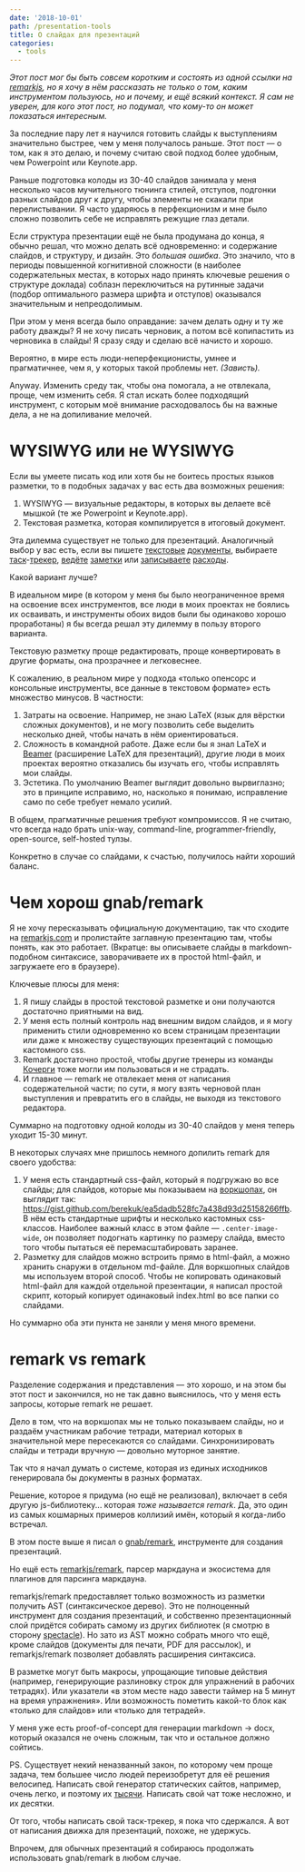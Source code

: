 ```yaml
---
date: '2018-10-01'
path: /presentation-tools
title: О слайдах для презентаций
categories:
  - tools
---
```

_Этот пост мог бы быть совсем коротким и состоять из одной ссылки на [remarkjs](https://remarkjs.com), но я хочу в нём рассказать не только о том, каким инструментом пользуюсь, но и почему, и ещё всякий контекст. Я сам не уверен, для кого этот пост, но подумал, что кому-то он может показаться интересным._

За последние пару лет я научился готовить слайды к выступлениям значительно быстрее, чем у меня получалось раньше. Этот пост — о том, как я это делаю, и почему считаю свой подход более удобным, чем Powerpoint или Keynote.app.

Раньше подготовка колоды из 30-40 слайдов занимала у меня несколько часов мучительного тюнинга стилей, отступов, подгонки разных слайдов друг к другу, чтобы элементы не скакали при перелистывании. Я часто ударяюсь в перфекционизм и мне было сложно позволить себе не исправлять режущие глаз детали.

Если структура презентации ещё не была продумана до конца, я обычно решал, что можно делать всё одновременно: и содержание слайдов, и структуру, и дизайн. Это _большая ошибка_. Это значило, что в периоды повышенной когнитивной сложности (в наиболее содержательных местах, в которых надо принять ключевые решения о структуре доклада) соблазн переключиться на рутинные задачи (подбор оптимального размера шрифта и отступов) оказывался значительным и непреодолимым.

При этом у меня всегда было оправдание: зачем делать одну и ту же работу дважды? Я не хочу писать черновик, а потом всё копипастить из черновика в слайды! Я сразу сяду и сделаю всё начисто и хорошо.

Вероятно, в мире есть люди-неперфекционисты, умнее и прагматичнее, чем я, у которых такой проблемы нет. _(Зависть)._

Anyway. Изменить среду так, чтобы она помогала, а не отвлекала, проще, чем изменить себя. Я стал искать более подходящий инструмент, с которым моё внимание расходовалось бы на важные дела, а не на допиливание мелочей.

# WYSIWYG или не WYSIWYG

Если вы умеете писать код или хотя бы не боитесь простых языков разметки, то в подобных задачах у вас есть два возможных решения:
1. WYSIWYG — визуальные редакторы, в которых вы делаете всё мышкой (те же Powerpoint и Keynote.app).
2. Текстовая разметка, которая компилируется в итоговый документ.

Эта дилемма существует не только для презентаций. Аналогичный выбор у вас есть, если вы пишете [текстовые](https://en.wikipedia.org/wiki/Microsoft_Word) [документы](https://en.wikipedia.org/wiki/LaTeX), выбираете [таск](https://ru.todoist.com/)-[трекер](https://taskwarrior.org/), [ведёте](https://evernote.com/) [заметки](https://orgmode.org/) или [записываете](https://www.youneedabudget.com/) [расходы](https://www.ledger-cli.org/).

Какой вариант лучше?

В идеальном мире (в котором у меня бы было неограниченное время на освоение всех инструментов, все люди в моих проектах не боялись их осваивать, и инструменты обоих видов были бы одинаково хорошо проработаны) я бы всегда решал эту дилемму в пользу второго варианта.

Текстовую разметку проще редактировать, проще конвертировать в другие форматы, она прозрачнее и легковеснее.

К сожалению, в реальном мире у подхода «только опенсорс и консольные инструменты, все данные в текстовом формате» есть множество минусов. В частности:
1. Затраты на освоение. Например, не знаю LaTeX (язык для вёрстки сложных документов), и не могу позволить себе выделить несколько дней, чтобы начать в нём ориентироваться.
2. Сложность в командной работе. Даже если бы я знал LaTeX и [Beamer](https://ru.wikipedia.org/wiki/Beamer_(LaTeX)) (расширение LaTeX для презентаций), другие люди в моих проектах вероятно отказались бы изучать его, чтобы исправлять мои слайды.
3. Эстетика. По умолчанию Beamer выглядит довольно вырвиглазно; это в принципе исправимо, но, насколько я понимаю, исправление само по себе требует немало усилий.

В общем, прагматичные решения требуют компромиссов. Я не считаю, что всегда надо брать unix-way, command-line, programmer-friendly, open-source, self-hosted тулзы.

Конкретно в случае со слайдами, к счастью, получилось найти хороший баланс.

# Чем хорош gnab/remark

Я не хочу пересказывать официальную документацию, так что сходите на [remarkjs.com](https://remarkjs.com) и пролистайте заглавную презентацию там, чтобы понять, как это работает. (Вкратце: вы описываете слайды в markdown-подобном синтаксисе, заворачиваете их в простой html-файл, и загружаете его в браузере).

Ключевые плюсы для меня:
1. Я пишу слайды в простой текстовой разметке и они получаются достаточно приятными на вид.
2. У меня есть полный контроль над внешним видом слайдов, и я могу применить стили одновременно ко всем страницам презентации или даже к множеству существующих презентаций с помощью кастомного css.
3. Remark достаточно простой, чтобы другие тренеры из команды [Кочерги](https://kocherga-club.ru/) тоже могли им пользоваться и не страдать.
4. И главное — remark не отвлекает меня от написания содержательной части; по сути, я могу взять черновой план выступления и превратить его в слайды, не выходя из текстового редактора.

Суммарно на подготовку одной колоды из 30-40 слайдов у меня теперь уходит 15-30 минут.

В некоторых случаях мне пришлось немного допилить remark для своего удобства:
1. У меня есть стандартный css-файл, который я подгружаю во все слайды; для слайдов, которые мы показываем на [воркшопах](https://kocherga-club.ru/workshop), он выглядит так: https://gist.github.com/berekuk/ea5dadb528fc7a438d93d25158266ffb. В нём есть стандартные шрифты и несколько кастомных css-классов. Наиболее важный класс в этом файле — <code>.center-image-wide</code>, он позволяет подогнать картинку по размеру слайда, вместо того чтобы пытаться её перемасштабировать заранее.
2. Разметку для слайдов можно встроить прямо в html-файл, а можно хранить снаружи в отдельном md-файле. Для воркшопных слайдов мы используем второй способ. Чтобы не копировать одинаковый html-файл для каждой отдельной презентации, я написал простой скрипт, который копирует одинаковый index.html во все папки со слайдами.

Но суммарно оба эти пункта не заняли у меня много времени.

# remark vs remark

Разделение содержания и представления — это хорошо, и на этом бы этот пост и закончился, но не так давно выяснилось, что у меня есть запросы, которые remark не решает.

Дело в том, что на воркшопах мы не только показываем слайды, но и раздаём участникам рабочие тетради, материал которых в значительной мере пересекаются со слайдами. Синхронизировать слайды и тетради вручную — довольно муторное занятие.

Так что я начал думать о системе, которая из единых исходников генерировала бы документы в разных форматах.

Решение, которое я придума (но ещё не реализовал), включает в себя другую js-библиотеку... которая _тоже называется remark_. Да, это один из самых кошмарных примеров коллизий имён, который я когда-либо встречал.

В этом посте выше я писал о [gnab/remark](https://github.com/gnab/remark), инструменте для создания презентаций.

Но ещё есть [remarkjs/remark](https://github.com/remarkjs/remark), парсер маркдауна и экосистема для плагинов для парсинга маркдауна.

remarkjs/remark предоставляет только возможность из разметки получить AST (синтаксическое дерево). Это не полноценный инструмент для создания презентаций, и собственно презентационный слой придётся собирать самому из других библиотек (я смотрю в сторону [spectacle](https://github.com/FormidableLabs/spectacle)). Но зато из AST можно собрать много что ещё, кроме слайдов (документы для печати, PDF для рассылок), и remarkjs/remark позволяет добавлять расширения синтаксиса.

В разметке могут быть макросы, упрощающие типовые действия (например, генерирующие разлиновку строк для упражнений в рабочих тетрадях). Или указатели «в этом месте надо завести таймер на 5 минут на время упражнения». Или возможность пометить какой-то блок как «только для слайдов» или «только для тетрадей».

У меня уже есть proof-of-concept для генерации markdown -> docx, который оказался не очень сложным, так что и остальное должно сойтись.

PS. Существует некий неназванный закон, по которому чем проще задача, тем большее число людей переизобретут для её решения велосипед. Написать свой генератор статических сайтов, например, очень легко, и поэтому их [тысячи](https://www.staticgen.com/). Написать свой чат тоже несложно, и их десятки.

От того, чтобы написать свой таск-трекер, я пока что сдержался. А вот от написания движка для презентаций, похоже, не удержусь.

Впрочем, для обычных презентаций я собираюсь продолжать использовать gnab/remark в любом случае.
